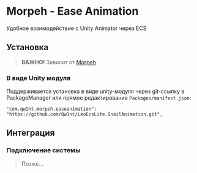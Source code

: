 # Morpeh - Ease Animation
Удобное взаимодействие с Unity Animator через ECS

## Установка

> **ВАЖНО!** Зависит от [Morpeh](https://github.com/scellecs/morpeh)

### В виде Unity модуля

Поддерживается установка в виде unity-модуля через git-ссылку в PackageManager или прямое редактирование `Packages/manifest.json`:
```
"com.qw1nt.morpeh.easeanimation": "https://github.com/Qw1nt/LeoEcsLite.SnailAnimation.git",
```

## Интеграция

### Подключение системы

> Позже...